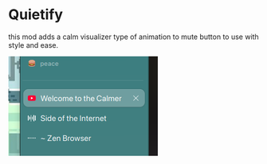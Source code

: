 
# Quietify

this mod adds a calm visualizer type of animation to mute button to use with style and ease.

![image](https://raw.githubusercontent.com/wysh3/Zen-Mods/refs/heads/main/Quietify/image.png)
